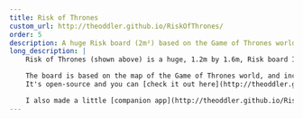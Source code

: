 ```yaml
---
title: Risk of Thrones
custom_url: http://theoddler.github.io/RiskOfThrones/
order: 5
description: A huge Risk board (2m²) based on the Game of Thrones world
long_description: |
    Risk of Thrones (shown above) is a huge, 1.2m by 1.6m, Risk board I made as a birthday present for my sister.

    The board is based on the map of the Game of Thrones world, and includes some special places with interesting new rules.
    It's open-source and you can [check it out here](http://theoddler.github.io/RiskOfThrones/).

    I also made a little [companion app](http://theoddler.github.io/RiskOfThrones/companion/) that automatically divides the world up for the start of the game.
---
```

